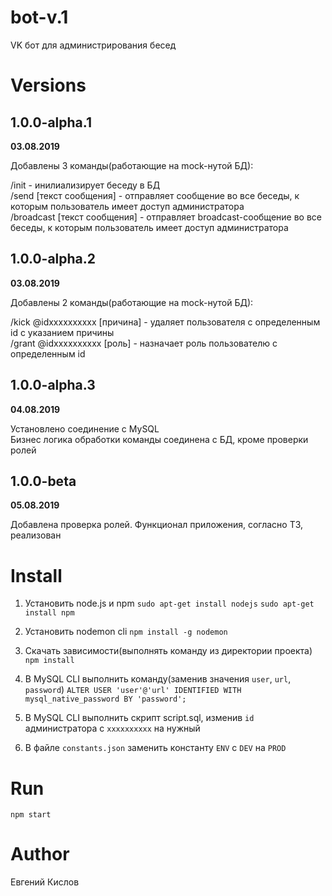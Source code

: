 # bot-v.1

VK бот для администрирования бесед

# Versions

## 1.0.0-alpha.1
**03.08.2019**

Добавлены 3 команды(работающие на mock-нутой БД):

/init - инилиализирует беседу в БД <br/>
/send [текст сообщения] - отправляет сообщение во все беседы, к которым пользователь имеет доступ администратора <br/>
/broadcast [текст сообщения] - отправляет broadcast-сообщение во все беседы, к которым пользователь имеет доступ администратора <br/>

## 1.0.0-alpha.2
**03.08.2019**

Добавлены 2 команды(работающие на mock-нутой БД):

/kick @idxxxxxxxxxx [причина] - удаляет пользователя с определенным id с указанием причины  <br/>
/grant @idxxxxxxxxxx [роль] - назначает роль пользователю с определенным id <br/>

## 1.0.0-alpha.3
**04.08.2019**

Установлено соединение с MySQL <br/>
Бизнес логика обработки команды соединена с БД, кроме проверки ролей

## 1.0.0-beta
**05.08.2019**

Добавлена проверка ролей. Функционал приложения, согласно ТЗ, реализован <br/>

# Install

1. Установить node.js и npm
``` sudo apt-get install nodejs ```
``` sudo apt-get install npm ```

2. Установить nodemon cli
``` npm install -g nodemon ```

3. Скачать зависимости(выполнять команду из директории проекта)
``` npm install ```

4. В MySQL CLI выполнить команду(заменив значения ``` user ```, ``` url ```, ``` password ```)
``` ALTER USER 'user'@'url' IDENTIFIED WITH mysql_native_password BY 'password'; ```

5. В MySQL CLI выполнить скрипт script.sql, изменив ```id``` администратора с ```xxxxxxxxxx``` на нужный

6. В файле ```constants.json``` заменить константу ```ENV``` c ```DEV``` на ```PROD```

# Run
``` npm start ```

# Author

Евгений Кислов